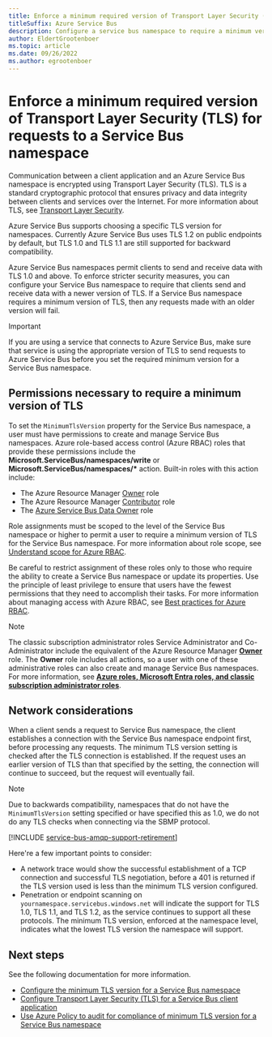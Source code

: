 ```yaml
---
title: Enforce a minimum required version of Transport Layer Security (TLS) for requests to a Service Bus namespace
titleSuffix: Azure Service Bus
description: Configure a service bus namespace to require a minimum version of Transport Layer Security (TLS) for clients making requests against Azure Service Bus.
author: EldertGrootenboer
ms.topic: article
ms.date: 09/26/2022
ms.author: egrootenboer
---
```


# Enforce a minimum required version of Transport Layer Security (TLS) for requests to a Service Bus namespace

Communication between a client application and an Azure Service Bus namespace is encrypted using Transport Layer Security (TLS). TLS is a standard cryptographic protocol that ensures privacy and data integrity between clients and services over the Internet. For more information about TLS, see [Transport Layer Security](https://datatracker.ietf.org/wg/tls/about/).

Azure Service Bus supports choosing a specific TLS version for namespaces. Currently Azure Service Bus uses TLS 1.2 on public endpoints by default, but TLS 1.0 and TLS 1.1 are still supported for backward compatibility.

Azure Service Bus namespaces permit clients to send and receive data with TLS 1.0 and above. To enforce stricter security measures, you can configure your Service Bus namespace to require that clients send and receive data with a newer version of TLS. If a Service Bus namespace requires a minimum version of TLS, then any requests made with an older version will fail.

> [!IMPORTANT]
> If you are using a service that connects to Azure Service Bus, make sure that service is using the appropriate version of TLS to send requests to Azure Service Bus before you set the required minimum version for a Service Bus namespace.

## Permissions necessary to require a minimum version of TLS

To set the  `MinimumTlsVersion`  property for the Service Bus namespace, a user must have permissions to create and manage Service Bus namespaces. Azure role-based access control (Azure RBAC) roles that provide these permissions include the  **Microsoft.ServiceBus/namespaces/write**  or  **Microsoft.ServiceBus/namespaces/\***  action. Built-in roles with this action include:

- The Azure Resource Manager [Owner](../role-based-access-control/built-in-roles.md#owner) role
- The Azure Resource Manager [Contributor](../role-based-access-control/built-in-roles.md#contributor) role
- The [Azure Service Bus Data Owner](../role-based-access-control/built-in-roles.md#azure-service-bus-data-owner) role

Role assignments must be scoped to the level of the Service Bus namespace or higher to permit a user to require a minimum version of TLS for the Service Bus namespace. For more information about role scope, see [Understand scope for Azure RBAC](../role-based-access-control/scope-overview.md).

Be careful to restrict assignment of these roles only to those who require the ability to create a Service Bus namespace or update its properties. Use the principle of least privilege to ensure that users have the fewest permissions that they need to accomplish their tasks. For more information about managing access with Azure RBAC, see [Best practices for Azure RBAC](../role-based-access-control/best-practices.md).

> [!NOTE]
> The classic subscription administrator roles Service Administrator and Co-Administrator include the equivalent of the Azure Resource Manager [**Owner**](../role-based-access-control/built-in-roles.md#owner) role. The  **Owner**  role includes all actions, so a user with one of these administrative roles can also create and manage Service Bus namespaces. For more information, see [**Azure roles, Microsoft Entra roles, and classic subscription administrator roles**](../role-based-access-control/rbac-and-directory-admin-roles.md#classic-subscription-administrator-roles).

## Network considerations

When a client sends a request to Service Bus namespace, the client establishes a connection with the Service Bus namespace endpoint first, before processing any requests. The minimum TLS version setting is checked after the TLS connection is established. If the request uses an earlier version of TLS than that specified by the setting, the connection will continue to succeed, but the request will eventually fail.

> [!NOTE]
> Due to backwards compatibility, namespaces that do not have the `MinimumTlsVersion` setting specified or have specified this as 1.0, we do not do any TLS checks when connecting via the SBMP protocol.

[!INCLUDE [service-bus-amqp-support-retirement](../../includes/service-bus-amqp-support-retirement.md)]

Here're a few important points to consider:

- A network trace would show the successful establishment of a TCP connection and successful TLS negotiation, before a 401 is returned if the TLS version used is less than the minimum TLS version configured.
- Penetration or endpoint scanning on `yournamespace.servicebus.windows.net` will indicate the support for TLS 1.0, TLS 1.1, and TLS 1.2, as the service continues to support all these protocols. The minimum TLS version, enforced at the namespace level, indicates what the lowest TLS version the namespace will support. 

## Next steps

See the following documentation for more information.

- [Configure the minimum TLS version for a Service Bus namespace](transport-layer-security-configure-minimum-version.md)
- [Configure Transport Layer Security (TLS) for a Service Bus client application](transport-layer-security-configure-client-version.md)
- [Use Azure Policy to audit for compliance of minimum TLS version for a Service Bus namespace](transport-layer-security-audit-minimum-version.md)
